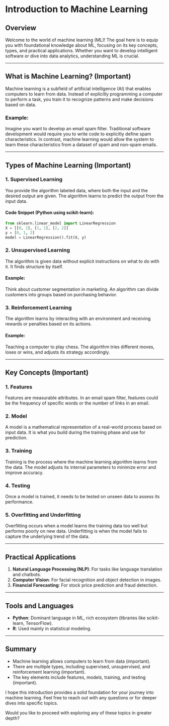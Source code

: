 # Introduction to Machine Learning

## Overview
Welcome to the world of machine learning (ML)! The goal here is to equip you with foundational knowledge about ML, focusing on its key concepts, types, and practical applications. Whether you want to develop intelligent software or dive into data analytics, understanding ML is crucial.

---

## What is Machine Learning? (Important)
Machine learning is a subfield of artificial intelligence (AI) that enables computers to learn from data. Instead of explicitly programming a computer to perform a task, you train it to recognize patterns and make decisions based on data.

### Example:
Imagine you want to develop an email spam filter. Traditional software development would require you to write code to explicitly define spam characteristics. In contrast, machine learning would allow the system to learn these characteristics from a dataset of spam and non-spam emails.

---

## Types of Machine Learning (Important)

### 1. Supervised Learning
You provide the algorithm labeled data, where both the input and the desired output are given. The algorithm learns to predict the output from the input data.

#### Code Snippet (Python using scikit-learn):
```python
from sklearn.linear_model import LinearRegression
X = [[0, 1], [1, 1], [2, 2]]
y = [0, 1, 2]
model = LinearRegression().fit(X, y)
```

### 2. Unsupervised Learning
The algorithm is given data without explicit instructions on what to do with it. It finds structure by itself.

#### Example:
Think about customer segmentation in marketing. An algorithm can divide customers into groups based on purchasing behavior.

### 3. Reinforcement Learning
The algorithm learns by interacting with an environment and receiving rewards or penalties based on its actions.

#### Example:
Teaching a computer to play chess. The algorithm tries different moves, loses or wins, and adjusts its strategy accordingly.

---

## Key Concepts (Important)

### 1. Features
Features are measurable attributes. In an email spam filter, features could be the frequency of specific words or the number of links in an email.

### 2. Model
A model is a mathematical representation of a real-world process based on input data. It is what you build during the training phase and use for prediction.

### 3. Training
Training is the process where the machine learning algorithm learns from the data. The model adjusts its internal parameters to minimize error and improve accuracy.

### 4. Testing
Once a model is trained, it needs to be tested on unseen data to assess its performance.

### 5. Overfitting and Underfitting
Overfitting occurs when a model learns the training data too well but performs poorly on new data. Underfitting is when the model fails to capture the underlying trend of the data.

---

## Practical Applications

1. **Natural Language Processing (NLP)**: For tasks like language translation and chatbots.
2. **Computer Vision**: For facial recognition and object detection in images.
3. **Financial Forecasting**: For stock price prediction and fraud detection.

---

## Tools and Languages

- **Python**: Dominant language in ML, rich ecosystem (libraries like scikit-learn, TensorFlow).
- **R**: Used mainly in statistical modeling.

---

## Summary

- Machine learning allows computers to learn from data (important).
- There are multiple types, including supervised, unsupervised, and reinforcement learning (important).
- The key elements include features, models, training, and testing (important).
  
I hope this introduction provides a solid foundation for your journey into machine learning. Feel free to reach out with any questions or for deeper dives into specific topics. 

Would you like to proceed with exploring any of these topics in greater depth?

